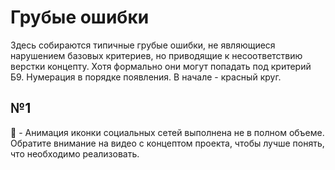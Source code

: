 # Грубые ошибки

Здесь собираются типичные грубые ошибки, не являющиеся нарушением базовых критериев, но приводящие к несоответствию верстки концепту. Хотя формально они могут попадать под критерий Б9. Нумерация в порядке появления. В начале - красный круг.


## №1

:red_circle: - Анимация иконки социальных сетей выполнена не в полном объеме. Обратите внимание на видео с концептом проекта, чтобы лучше понять, что необходимо реализовать.

